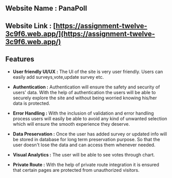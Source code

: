 ## Website Name : PanaPoll

## Website Link : [https://assignment-twelve-3c9f6.web.app/](https://assignment-twelve-3c9f6.web.app/)

## Features

- **User friendly UI/UX :** The UI of the site is very user friendly. Users can easily add surveys,vote,update survey etc.

- **Authentication :** Authentication will ensure the safety and security of users' data. With the help of authentication the users will be able to securely explore the site and without being worried knowing his/her data is protected.

- **Error Handling :** With the inclusion of validation and error handling process users will easily be able to avoid any kind of unwanted selection which will ensure the smooth experience they deserve.

- **Data Preservation :** Once the user has added survey or updated info will be stored in database for long term preservation purpose. So that the user doesn't lose the data and can access them whenever needed.

- **Visual Analytics :** The user will be able to see votes through chart.

- **Private Route :** With the help of private route integration it is ensured that certain pages are protected from unauthorized visitors.
